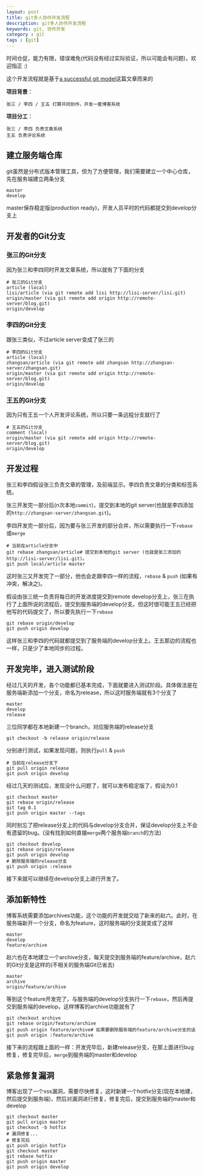 ```yaml
---
layout: post
title: git多人协作开发流程
description: git多人协作开发流程
keywords: git, 协作开发
category : git
tags : [git]
---
```


时间仓促，能力有限，错误难免(代码没有经过实际验证，所以可能会有问题)，欢迎指正 :)

这个开发流程就是基于[a successful git model](http://nvie.com/posts/a-successful-git-branching-model/)这篇文章而来的

**项目背景**：

    张三 / 李四 / 王五 打算共同协作，开发一套博客系统

**项目分工**：

    张三 / 李四 负责文章系统
    王五 负责评论系统

## 建立服务端仓库

git虽然是分布式版本管理工具，但为了方便管理，我们需要建立一个中心仓库，先在服务端建立两条分支

    master
    develop

master保存稳定版(production ready)，开发人员平时的代码都提交到develop分支上

## 开发者的Git分支

### 张三的Git分支

因为张三和李四同时开发文章系统，所以就有了下面的分支

    # 张三的Git分支
    article (local)
    lisi/article (via git remote add lisi http://lisi-server/lisi.git)
    origin/master (via git remote add origin http://remote-server/blog.git)
    origin/develop

### 李四的Git分支

跟张三类似，不过article server变成了张三的

    # 李四的Git分支
    article (local)
    zhangsan/article (via git remote add zhangsan http://zhangsan-server/zhangsan.git)
    origin/master (via git remote add origin http://remote-server/blog.git)
    origin/develop

### 王五的Git分支

因为只有王五一个人开发评论系统，所以只要一条远程分支就行了

    # 王五的Git分支
    comment (local)
    origin/master (via git remote add origin http://remote-server/blog.git)
    origin/develop

## 开发过程

张三和李四假设张三负责文章的管理，及前端显示。李四负责文章的分类和标签系统。

张三开发完一部分后(n次本地`commit`)，提交到本地的git server(也就是李四添加的`http://zhangsan-server/zhangsan.git`)。

李四开发完一部分后，因为要与张三开发的部分合并，所以需要执行一下`rebase`或`merge`

    # 当前在article分支中
    git rebase zhangsan/article# 提交到本地的git server (也就是张三添加的http://lisi-server/lisi.git)。
    git push local/article master

这时张三又开发完了一部分，他也会走跟李四一样的流程，`rebase` & `push` (如果有冲突，解决之)。

假设由张三统一负责将每日的开发进度提交到remote develop分支上，张三在执行了上面所说的流程后，提交到服务端的develop分支。但这时很可能王五已经把他写的代码提交了，所以要先执行一下`rebase`

    git rebase origin/develop
    git push origin develop

这样张三和李四的代码就都提交到了服务端的develop分支上。王五那边的流程也一样，只是少了本地同步的过程。

## 开发完毕，进入测试阶段

经过几天的开发，各个功能都已基本完成，下面就要进入测试阶段。具体做法是在服务端新添加一个分支，命名为release，所以这时服务端就有3个分支了

    master
    develop
    release

三位同学都在本地新建一个branch，对应服务端的release分支

    git checkout -b release origin/release

分别进行测试，如果发现问题，则执行`pull` & `push`

    # 当前在release分支下
    git pull origin release
    git push origin develop

经过几天的测试后，发现没什么问题了，就可以发布稳定版了，假设为0.1

    git checkout master
    git rebase origin/release
    git tag 0.1
    git push origin master --tags

同时别忘了把release分支上的代码与develop分支合并，保证develop分支上不会有遗留的bug。(没有找到如何直接`merge`两个服务端`branch`的方法)

    git checkout develop
    git rebase origin/release
    git push origin develop
    # 删除服务端的release分支
    git push origin :release

接下来就可以继续在develop分支上进行开发了。

## 添加新特性

博客系统需要添加archives功能，这个功能的开发就交给了新来的赵六。此时，在服务端新开一个分支，命名为feature，这时服务端的分支就变成了这样

    master
    develop
    feature/archive

赵六也在本地建立一个archive分支，每天提交到服务端的feature/archive，赵六的Git分支是这样的(不相关的服务端Git已省去)

    master
    archive
    origin/feature/archive

等到这个feature开发完了，与服务端的develop分支执行一下`rebase`，然后再提交到服务端的develop，这样博客的archive功能就有了

    git checkout archive
    git rebase origin/feature/archive
    git push origin feature/archive# 如果要删除服务端的feature/archive分支的话
    git push origin :feature/archive

接下来的流程跟上面的一样：开发完毕后，新建release分支，在那上面进行bug修复，修复完毕后，`merge`到服务端的master和develop

## 紧急修复漏洞

博客出现了一个xss漏洞，需要尽快修复，这时新建一个hotfix分支(现在本地建，然后提交到服务端)，然后对漏洞进行修复，修复完后，提交到服务端的master和develop

    git checkout master
    git pull origin master
    git checkout -b hotfix
    # 漏洞修复...
    # 修复完后
    git push origin hotfix
    git checkout master
    git rebase hotfix
    git push origin master
    git push origin develop
